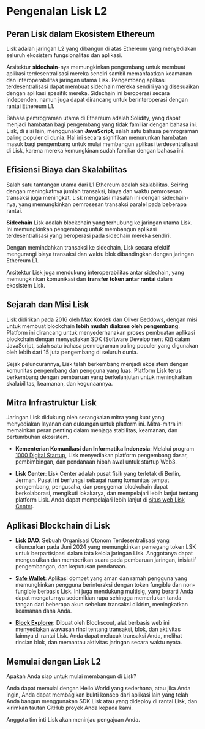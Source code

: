 # Pengenalan Lisk L2

## Peran Lisk dalam Ekosistem Ethereum

Lisk adalah jaringan L2 yang dibangun di atas Ethereum yang menyediakan seluruh ekosistem fungsionalitas dan aplikasi.

Arsitektur **sidechain**-nya memungkinkan pengembang untuk membuat aplikasi terdesentralisasi mereka sendiri sambil memanfaatkan keamanan dan interoperabilitas jaringan utama Lisk. Pengembang aplikasi terdesentralisasi dapat membuat sidechain mereka sendiri yang disesuaikan dengan aplikasi spesifik mereka. Sidechain ini beroperasi secara independen, namun juga dapat dirancang untuk berinteroperasi dengan rantai Ethereum L1.

Bahasa pemrograman utama di Ethereum adalah Solidity, yang dapat menjadi hambatan bagi pengembang yang tidak familiar dengan bahasa ini. Lisk, di sisi lain, menggunakan **JavaScript**, salah satu bahasa pemrograman paling populer di dunia. Hal ini secara signifikan menurunkan hambatan masuk bagi pengembang untuk mulai membangun aplikasi terdesentralisasi di Lisk, karena mereka kemungkinan sudah familiar dengan bahasa ini.

## Efisiensi Biaya dan Skalabilitas

Salah satu tantangan utama dari L1 Ethereum adalah skalabilitas. Seiring dengan meningkatnya jumlah transaksi, biaya dan waktu pemrosesan transaksi juga meningkat. Lisk mengatasi masalah ini dengan sidechain-nya, yang memungkinkan pemrosesan transaksi paralel pada beberapa rantai.

**Sidechain** Lisk adalah blockchain yang terhubung ke jaringan utama Lisk. Ini memungkinkan pengembang untuk membangun aplikasi terdesentralisasi yang beroperasi pada sidechain mereka sendiri.

Dengan memindahkan transaksi ke sidechain, Lisk secara efektif mengurangi biaya transaksi dan waktu blok dibandingkan dengan jaringan Ethereum L1.

Arsitektur Lisk juga mendukung interoperabilitas antar sidechain, yang memungkinkan komunikasi dan **transfer token antar rantai** dalam ekosistem Lisk.

## Sejarah dan Misi Lisk

Lisk didirikan pada 2016 oleh Max Kordek dan Oliver Beddows, dengan misi untuk membuat blockchain **lebih mudah diakses oleh pengembang**. Platform ini dirancang untuk menyederhanakan proses pembuatan aplikasi blockchain dengan menyediakan SDK (Software Development Kit) dalam JavaScript, salah satu bahasa pemrograman paling populer yang digunakan oleh lebih dari 15 juta pengembang di seluruh dunia.

Sejak peluncurannya, Lisk telah berkembang menjadi ekosistem dengan komunitas pengembang dan pengguna yang luas. Platform Lisk terus berkembang dengan pembaruan yang berkelanjutan untuk meningkatkan skalabilitas, keamanan, dan kegunaannya.

## Mitra Infrastruktur Lisk

Jaringan Lisk didukung oleh serangkaian mitra yang kuat yang menyediakan layanan dan dukungan untuk platform ini. Mitra-mitra ini memainkan peran penting dalam menjaga stabilitas, keamanan, dan pertumbuhan ekosistem.

- **Kementerian Komunikasi dan Informatika Indonesia**: Melalui program [1000 Digital Startup](https://1000startupdigital.id/), Lisk menyediakan platform pengembang dasar, pembimbingan, dan pendanaan hibah awal untuk startup Web3.

- **Lisk Center**: Lisk Center adalah pusat fisik yang terletak di Berlin, Jerman. Pusat ini berfungsi sebagai ruang komunitas tempat pengembang, pengusaha, dan penggemar blockchain dapat berkolaborasi, mengikuti lokakarya, dan mempelajari lebih lanjut tentang platform Lisk. Anda dapat mempelajari lebih lanjut di [situs web Lisk Center](https://lisk.com/center).

## Aplikasi Blockchain di Lisk

- **[Lisk DAO](https://www.tally.xyz/gov/lisk)**: Sebuah Organisasi Otonom Terdesentralisasi yang diluncurkan pada Juni 2024 yang memungkinkan pemegang token LSK untuk berpartisipasi dalam tata kelola jaringan Lisk. Anggotanya dapat mengusulkan dan memberikan suara pada pembaruan jaringan, inisiatif pengembangan, dan keputusan pendanaan.

- **[Safe Wallet](https://safe.optimism.io/welcome?chain=lisk)**: Aplikasi dompet yang aman dan ramah pengguna yang memungkinkan pengguna berinteraksi dengan token fungible dan non-fungible berbasis Lisk. Ini juga mendukung multisig, yang berarti Anda dapat mengaturnya sedemikian rupa sehingga memerlukan tanda tangan dari beberapa akun sebelum transaksi dikirim, meningkatkan keamanan dana Anda.

- **[Block Explorer](https://blockscout.lisk.com/)**: Dibuat oleh Blockscout, alat berbasis web ini menyediakan wawasan rinci tentang transaksi, blok, dan aktivitas lainnya di rantai Lisk. Anda dapat melacak transaksi Anda, melihat rincian blok, dan memantau aktivitas jaringan secara waktu nyata.

## Memulai dengan Lisk L2

Apakah Anda siap untuk mulai membangun di Lisk?

Anda dapat memulai dengan Hello World yang sederhana, atau jika Anda ingin, Anda dapat membagikan bukti konsep dari aplikasi lain yang telah Anda bangun menggunakan SDK Lisk atau yang dideploy di rantai Lisk, dan kirimkan tautan GitHub proyek Anda kepada kami.

Anggota tim inti Lisk akan meninjau pengajuan Anda.
